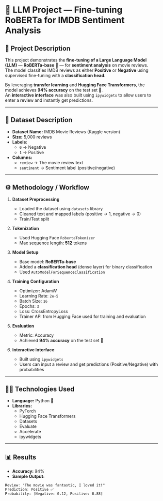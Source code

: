 # 📌 LLM Project — Fine-tuning RoBERTa for IMDB Sentiment Analysis  

## 📖 Project Description  
This project demonstrates the **fine-tuning of a Large Language Model (LLM)** — **RoBERTa-base** 🤖 — for **sentiment analysis** on movie reviews.  
The model classifies IMDB reviews as either **Positive** or **Negative** using supervised fine-tuning with a **classification head**.  

By leveraging **transfer learning** and **Hugging Face Transformers**, the model achieves **94% accuracy** on the test set 🎯.  
An **interactive interface** was also built using `ipywidgets` to allow users to enter a review and instantly get predictions.  

---

## 📂 Dataset Description  
- **Dataset Name:** IMDB Movie Reviews (Kaggle version)  
- **Size:** 5,000 reviews  
- **Labels:**  
  - `0` → Negative  
  - `1` → Positive  
- **Columns:**  
  - `review` → The movie review text  
  - `sentiment` → Sentiment label (positive/negative)  

---

## ⚙️ Methodology / Workflow  
1. **Dataset Preprocessing**  
   - Loaded the dataset using `datasets` library  
   - Cleaned text and mapped labels (positive → 1, negative → 0)  
   - Train/Test split  

2. **Tokenization**  
   - Used Hugging Face `RobertaTokenizer`  
   - Max sequence length: **512** tokens  

3. **Model Setup**  
   - Base model: **RoBERTa-base**  
   - Added a **classification head** (dense layer) for binary classification  
   - Used `AutoModelForSequenceClassification`  

4. **Training Configuration**  
   - Optimizer: AdamW  
   - Learning Rate: `2e-5`  
   - Batch Size: `16`  
   - Epochs: `3`  
   - Loss: CrossEntropyLoss  
   - Trainer API from Hugging Face used for training and evaluation  

5. **Evaluation**  
   - Metric: Accuracy  
   - Achieved **94% accuracy** on the test set 🎯  

6. **Interactive Interface**  
   - Built using `ipywidgets`  
   - Users can input a review and get predictions (Positive/Negative) with probabilities  

---

## 🧑‍💻 Technologies Used  
- **Language:** Python 🐍  
- **Libraries:**  
  - PyTorch  
  - Hugging Face Transformers  
  - Datasets  
  - Evaluate  
  - Accelerate  
  - ipywidgets  

---

## 📊 Results  
- **Accuracy:** 94%  
- **Sample Output:**  

```text
Review: "The movie was fantastic, I loved it!"
Prediction: Positive ✅
Probability: [Negative: 0.12, Positive: 0.88]
